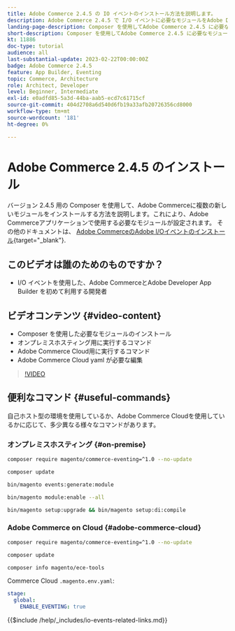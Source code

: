 ```yaml
---
title: Adobe Commerce 2.4.5 の IO イベントのインストール方法を説明します。
description: Adobe Commerce 2.4.5 で I/O イベントに必要なモジュールをAdobe Developer App Builder で使用するためにインストールする方法を説明します。
landing-page-description: Composer を使用してAdobe Commerce 2.4.5 に必要なモジュールをいくつかインストールする方法を説明します。
short-description: Composer を使用してAdobe Commerce 2.4.5 に必要なモジュールをいくつかインストールする方法を説明します。
kt: 11886
doc-type: tutorial
audience: all
last-substantial-update: 2023-02-22T00:00:00Z
badge: Adobe Commerce 2.4.5
feature: App Builder, Eventing
topic: Commerce, Architecture
role: Architect, Developer
level: Beginner, Intermediate
exl-id: e0adfd85-5a3d-44ba-aab5-ecd7c61715cf
source-git-commit: 404d2708a6d540d6fb19a33afb20726356cd8000
workflow-type: tm+mt
source-wordcount: '181'
ht-degree: 0%

---
```


# Adobe Commerce 2.4.5 のインストール

バージョン 2.4.5 用の Composer を使用して、Adobe Commerceに複数の新しいモジュールをインストールする方法を説明します。これにより、Adobe Commerceアプリケーションで使用する必要なモジュールが設定されます。 その他のドキュメントは、 [Adobe CommerceのAdobe I/Oイベントのインストール](https://developer.adobe.com/commerce/events/get-started/installation/){target="_blank"}.

## このビデオは誰のためのものですか？

* I/O イベントを使用した、Adobe CommerceとAdobe Developer App Builder を初めて利用する開発者

## ビデオコンテンツ {#video-content}

* Composer を使用した必要なモジュールのインストール
* オンプレミスホスティング用に実行するコマンド
* Adobe Commerce Cloud用に実行するコマンド
* Adobe Commerce Cloud yaml が必要な編集

>[!VIDEO](https://video.tv.adobe.com/v/3415794?quality=12&learn=on)

## 便利なコマンド {#useful-commands}

自己ホスト型の環境を使用しているか、Adobe Commerce Cloudを使用しているかに応じて、多少異なる様々なコマンドがあります。

### オンプレミスホスティング {#on-premise}

```bash
composer require magento/commerce-eventing=^1.0 --no-update

composer update

bin/magento events:generate:module

bin/magento module:enable --all

bin/magento setup:upgrade && bin/magento setup:di:compile
```

### Adobe Commerce on Cloud {#adobe-commerce-cloud}

```bash
composer require magento/commerce-eventing=^1.0 --no-update

composer update

composer info magento/ece-tools
```

Commerce Cloud `.magento.env.yaml`:

```yaml
stage:
  global:
    ENABLE_EVENTING: true
```

{{$include /help/_includes/io-events-related-links.md}}
